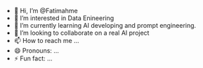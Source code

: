 - 👋 Hi, I’m @Fatimahme
- 👀 I’m interested in Data Enineering
- 🌱 I’m currently learning AI developing and prompt engineering.
- 💞️ I’m looking to collaborate on a real AI project
- 📫 How to reach me ...
- 😄 Pronouns: ...
- ⚡ Fun fact: ...

<!---
Fatimahme/Fatimahme is a ✨ special ✨ repository because its `README.md` (this file) appears on your GitHub profile.
You can click the Preview link to take a look at your changes.
--->
